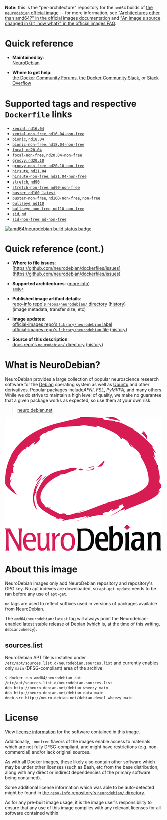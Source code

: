 <!--

********************************************************************************

WARNING:

    DO NOT EDIT "neurodebian/README.md"

    IT IS AUTO-GENERATED

    (from the other files in "neurodebian/" combined with a set of templates)

********************************************************************************

-->

**Note:** this is the "per-architecture" repository for the `amd64` builds of [the `neurodebian` official image](https://hub.docker.com/_/neurodebian) -- for more information, see ["Architectures other than amd64?" in the official images documentation](https://github.com/docker-library/official-images#architectures-other-than-amd64) and ["An image's source changed in Git, now what?" in the official images FAQ](https://github.com/docker-library/faq#an-images-source-changed-in-git-now-what).

# Quick reference

-	**Maintained by**:  
	[NeuroDebian](https://github.com/neurodebian/dockerfiles)

-	**Where to get help**:  
	[the Docker Community Forums](https://forums.docker.com/), [the Docker Community Slack](https://dockr.ly/slack), or [Stack Overflow](https://stackoverflow.com/search?tab=newest&q=docker)

# Supported tags and respective `Dockerfile` links

-	[`xenial`, `nd16.04`](https://github.com/neurodebian/dockerfiles/blob/1e23b9e778a6d38877359febf13a013551a045ae/dockerfiles/xenial/Dockerfile)
-	[`xenial-non-free`, `nd16.04-non-free`](https://github.com/neurodebian/dockerfiles/blob/1e23b9e778a6d38877359febf13a013551a045ae/dockerfiles/xenial-non-free/Dockerfile)
-	[`bionic`, `nd18.04`](https://github.com/neurodebian/dockerfiles/blob/1e23b9e778a6d38877359febf13a013551a045ae/dockerfiles/bionic/Dockerfile)
-	[`bionic-non-free`, `nd18.04-non-free`](https://github.com/neurodebian/dockerfiles/blob/1e23b9e778a6d38877359febf13a013551a045ae/dockerfiles/bionic-non-free/Dockerfile)
-	[`focal`, `nd20.04`](https://github.com/neurodebian/dockerfiles/blob/1e23b9e778a6d38877359febf13a013551a045ae/dockerfiles/focal/Dockerfile)
-	[`focal-non-free`, `nd20.04-non-free`](https://github.com/neurodebian/dockerfiles/blob/1e23b9e778a6d38877359febf13a013551a045ae/dockerfiles/focal-non-free/Dockerfile)
-	[`groovy`, `nd20.10`](https://github.com/neurodebian/dockerfiles/blob/1e23b9e778a6d38877359febf13a013551a045ae/dockerfiles/groovy/Dockerfile)
-	[`groovy-non-free`, `nd20.10-non-free`](https://github.com/neurodebian/dockerfiles/blob/1e23b9e778a6d38877359febf13a013551a045ae/dockerfiles/groovy-non-free/Dockerfile)
-	[`hirsute`, `nd21.04`](https://github.com/neurodebian/dockerfiles/blob/1e23b9e778a6d38877359febf13a013551a045ae/dockerfiles/hirsute/Dockerfile)
-	[`hirsute-non-free`, `nd21.04-non-free`](https://github.com/neurodebian/dockerfiles/blob/1e23b9e778a6d38877359febf13a013551a045ae/dockerfiles/hirsute-non-free/Dockerfile)
-	[`stretch`, `nd90`](https://github.com/neurodebian/dockerfiles/blob/1e23b9e778a6d38877359febf13a013551a045ae/dockerfiles/stretch/Dockerfile)
-	[`stretch-non-free`, `nd90-non-free`](https://github.com/neurodebian/dockerfiles/blob/1e23b9e778a6d38877359febf13a013551a045ae/dockerfiles/stretch-non-free/Dockerfile)
-	[`buster`, `nd100`, `latest`](https://github.com/neurodebian/dockerfiles/blob/1e23b9e778a6d38877359febf13a013551a045ae/dockerfiles/buster/Dockerfile)
-	[`buster-non-free`, `nd100-non-free`, `non-free`](https://github.com/neurodebian/dockerfiles/blob/1e23b9e778a6d38877359febf13a013551a045ae/dockerfiles/buster-non-free/Dockerfile)
-	[`bullseye`, `nd110`](https://github.com/neurodebian/dockerfiles/blob/1e23b9e778a6d38877359febf13a013551a045ae/dockerfiles/bullseye/Dockerfile)
-	[`bullseye-non-free`, `nd110-non-free`](https://github.com/neurodebian/dockerfiles/blob/1e23b9e778a6d38877359febf13a013551a045ae/dockerfiles/bullseye-non-free/Dockerfile)
-	[`sid`, `nd`](https://github.com/neurodebian/dockerfiles/blob/1e23b9e778a6d38877359febf13a013551a045ae/dockerfiles/sid/Dockerfile)
-	[`sid-non-free`, `nd-non-free`](https://github.com/neurodebian/dockerfiles/blob/1e23b9e778a6d38877359febf13a013551a045ae/dockerfiles/sid-non-free/Dockerfile)

[![amd64/neurodebian build status badge](https://img.shields.io/jenkins/s/https/doi-janky.infosiftr.net/job/multiarch/job/amd64/job/neurodebian.svg?label=amd64/neurodebian%20%20build%20job)](https://doi-janky.infosiftr.net/job/multiarch/job/amd64/job/neurodebian/)

# Quick reference (cont.)

-	**Where to file issues**:  
	[https://github.com/neurodebian/dockerfiles/issues](https://github.com/neurodebian/dockerfiles/issues)

-	**Supported architectures**: ([more info](https://github.com/docker-library/official-images#architectures-other-than-amd64))  
	[`amd64`](https://hub.docker.com/r/amd64/neurodebian/)

-	**Published image artifact details**:  
	[repo-info repo's `repos/neurodebian/` directory](https://github.com/docker-library/repo-info/blob/master/repos/neurodebian) ([history](https://github.com/docker-library/repo-info/commits/master/repos/neurodebian))  
	(image metadata, transfer size, etc)

-	**Image updates**:  
	[official-images repo's `library/neurodebian` label](https://github.com/docker-library/official-images/issues?q=label%3Alibrary%2Fneurodebian)  
	[official-images repo's `library/neurodebian` file](https://github.com/docker-library/official-images/blob/master/library/neurodebian) ([history](https://github.com/docker-library/official-images/commits/master/library/neurodebian))

-	**Source of this description**:  
	[docs repo's `neurodebian/` directory](https://github.com/docker-library/docs/tree/master/neurodebian) ([history](https://github.com/docker-library/docs/commits/master/neurodebian))

# What is NeuroDebian?

NeuroDebian provides a large collection of popular neuroscience research software for the [Debian](http://www.debian.org) operating system as well as [Ubuntu](http://www.ubuntu.com) and other derivatives. Popular packages include*AFNI*, *FSL*, *PyMVPA*, and many others. While we do strive to maintain a high level of quality, we make no guarantee that a given package works as expected, so use them at your own risk.

> [neuro.debian.net](http://neuro.debian.net/)

![logo](https://raw.githubusercontent.com/docker-library/docs/90ee9ce81aa27322936d7faf585ffc45b7def890/neurodebian/logo.png)

# About this image

NeuroDebian images only add NeuroDebian repository and repository's GPG key. No apt indexes are downloaded, so `apt-get update` needs to be ran before any use of `apt-get`.

`nd` tags are used to reflect suffixes used in versions of packages available from NeuroDebian.

The `amd64/neurodebian:latest` tag will always point the Neurodebian-enabled latest stable release of Debian (which is, at the time of this writing, `debian:wheezy`).

## sources.list

NeuroDebian APT file is installed under `/etc/apt/sources.list.d/neurodebian.sources.list` and currently enables only `main` (DFSG-compliant) area of the archive:

```console
$ docker run amd64/neurodebian cat /etc/apt/sources.list.d/neurodebian.sources.list
deb http://neuro.debian.net/debian wheezy main
deb http://neuro.debian.net/debian data main
#deb-src http://neuro.debian.net/debian-devel wheezy main
```

# License

View [license information](https://www.debian.org/social_contract#guidelines) for the software contained in this image.

Additionally, `-nonfree` flavors of the images enable access to materials which are not fully DFSG-compliant, and might have restrictions (e.g. non-commercial) and/or lack original sources.

As with all Docker images, these likely also contain other software which may be under other licenses (such as Bash, etc from the base distribution, along with any direct or indirect dependencies of the primary software being contained).

Some additional license information which was able to be auto-detected might be found in [the `repo-info` repository's `neurodebian/` directory](https://github.com/docker-library/repo-info/tree/master/repos/neurodebian).

As for any pre-built image usage, it is the image user's responsibility to ensure that any use of this image complies with any relevant licenses for all software contained within.
